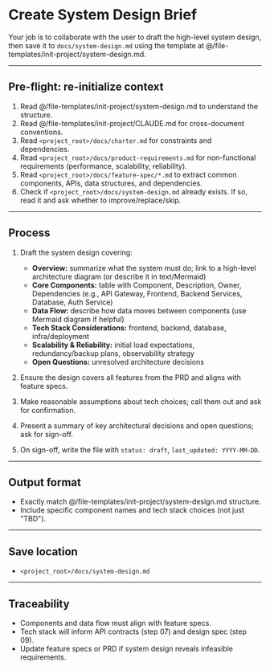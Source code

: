# Create System Design Brief

Your job is to collaborate with the user to draft the high-level system design, then save it to `docs/system-design.md` using the template at @/file-templates/init-project/system-design.md.

---

## Pre-flight: re-initialize context
1. Read @/file-templates/init-project/system-design.md to understand the structure.
2. Read @/file-templates/init-project/CLAUDE.md for cross-document conventions.
3. Read `<project_root>/docs/charter.md` for constraints and dependencies.
4. Read `<project_root>/docs/product-requirements.md` for non-functional requirements (performance, scalability, reliability).
5. Read `<project_root>/docs/feature-spec/*.md` to extract common components, APIs, data structures, and dependencies.
6. Check if `<project_root>/docs/system-design.md` already exists. If so, read it and ask whether to improve/replace/skip.

---

## Process
1. Draft the system design covering:
   - **Overview:** summarize what the system must do; link to a high-level architecture diagram (or describe it in text/Mermaid)
   - **Core Components:** table with Component, Description, Owner, Dependencies (e.g., API Gateway, Frontend, Backend Services, Database, Auth Service)
   - **Data Flow:** describe how data moves between components (use Mermaid diagram if helpful)
   - **Tech Stack Considerations:** frontend, backend, database, infra/deployment
   - **Scalability & Reliability:** initial load expectations, redundancy/backup plans, observability strategy
   - **Open Questions:** unresolved architecture decisions

2. Ensure the design covers all features from the PRD and aligns with feature specs.

3. Make reasonable assumptions about tech choices; call them out and ask for confirmation.

4. Present a summary of key architectural decisions and open questions; ask for sign-off.

5. On sign-off, write the file with `status: draft`, `last_updated: YYYY-MM-DD`.

---

## Output format
- Exactly match @/file-templates/init-project/system-design.md structure.
- Include specific component names and tech stack choices (not just "TBD").

---

## Save location
- `<project_root>/docs/system-design.md`

---

## Traceability
- Components and data flow must align with feature specs.
- Tech stack will inform API contracts (step 07) and design spec (step 09).
- Update feature specs or PRD if system design reveals infeasible requirements.

